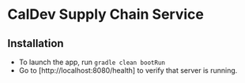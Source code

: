 # CalDev Supply Chain Service

## Installation
- To launch the app, run `gradle clean bootRun`
- Go to [http://localhost:8080/health] to verify that server is running.
